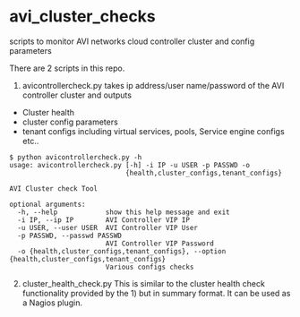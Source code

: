 # avi_cluster_checks
scripts to monitor AVI networks cloud controller cluster and config parameters

There are 2 scripts in this repo.

1) avicontrollercheck.py takes ip address/user name/password of the AVI controller cluster and outputs 
- Cluster health
- cluster config parameters
- tenant configs including virtual services, pools, Service engine configs etc..

```
$ python avicontrollercheck.py -h
usage: avicontrollercheck.py [-h] -i IP -u USER -p PASSWD -o
                             {health,cluster_configs,tenant_configs}

AVI Cluster check Tool

optional arguments:
  -h, --help            show this help message and exit
  -i IP, --ip IP        AVI Controller VIP IP
  -u USER, --user USER  AVI Controller VIP User
  -p PASSWD, --passwd PASSWD
                        AVI Controller VIP Password
  -o {health,cluster_configs,tenant_configs}, --option {health,cluster_configs,tenant_configs}
                        Various configs checks
```

2) cluster_health_check.py
This is similar to the cluster health check functionality provided by the 1) but in summary format. It can be used as a Nagios plugin.

